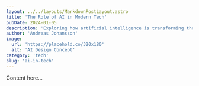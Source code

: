 ```yaml
---
layout: ../../layouts/MarkdownPostLayout.astro
title: 'The Role of AI in Modern Tech'
pubDate: 2024-01-05
description: 'Exploring how artificial intelligence is transforming the tech industry.'
author: 'Andreas Johansson'
image:
  url: 'https://placehold.co/320x180'
  alt: 'AI Design Concept'
category: 'tech'
slug: 'ai-in-tech'
---
```


Content here...
